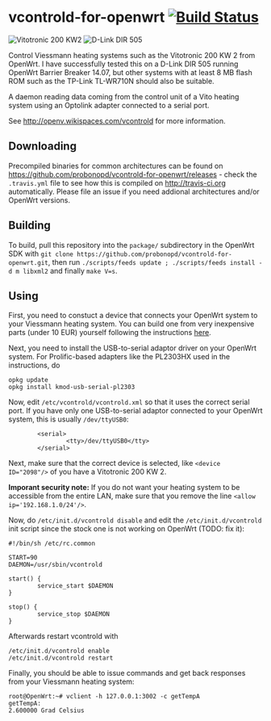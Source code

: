 vcontrold-for-openwrt [![Build Status](https://travis-ci.org/probonopd/vcontrold-for-openwrt.svg)](https://travis-ci.org/probonopd/vcontrold-for-openwrt)
=====================
![Vitotronic 200 KW2](https://cloud.githubusercontent.com/assets/2480569/5601297/4ab09c20-92f7-11e4-9fd3-328e15ff4303.jpg) ![D-Link DIR 505](https://cloud.githubusercontent.com/assets/2480569/5601325/4f1c2a26-92f8-11e4-846a-ef47d5c96ae3.jpeg)

Control Viessmann heating systems such as the Vitotronic 200 KW 2 from OpenWrt. I have successfully tested this on a D-Link DIR 505 running OpenWrt Barrier Breaker 14.07, but other systems with at least 8 MB flash ROM such as the TP-Link TL-WR710N should also be suitable.

A daemon reading data coming from the control unit of a Vito heating system using an Optolink adapter connected to a serial port.

See http://openv.wikispaces.com/vcontrold for more information.

Downloading
--
Precompiled binaries for common architectures can be found on https://github.com/probonopd/vcontrold-for-openwrt/releases - check the ```.travis.yml``` file to see how this is compiled on http://travis-ci.org automatically. Please file an issue if you need addional architectures and/or OpenWrt versions.

Building
--
To build, pull this repository into the ```package/``` subdirectory in the OpenWrt SDK with ```git clone https://github.com/probonopd/vcontrold-for-openwrt.git```, then run ```./scripts/feeds update ; ./scripts/feeds install -d m libxml2``` and finally ```make V=s```. 

Using
--

First, you need to constuct a device that connects your OpenWrt system to your Viessmann heating system. You can build one from very inexpensive parts (under 10 EUR) yourself following the instructions [here](http://openv.wikispaces.com/Bauanleitung+3.3V+TTL).

Next, you need to install the USB-to-serial adaptor driver on your OpenWrt system. For Prolific-based adapters like the PL2303HX used in the instructions, do
```
opkg update
opkg install kmod-usb-serial-pl2303
```

Now, edit ```/etc/vcontrold/vcontrold.xml``` so that it uses the correct serial port. If you have only one USB-to-serial adaptor connected to your OpenWrt system, this is usually ```/dev/ttyUSB0```:
```
        <serial>
                <tty>/dev/ttyUSB0</tty>
        </serial>
```

Next, make sure that the correct device is selected, like ```<device ID="2098"/>``` of you have a Vitotronic 200 KW 2.

__Imporant security note:__ If you do not want your heating system to be accessible from the entire LAN, make sure that you remove the line ```<allow ip='192.168.1.0/24'/>```.

Now, do ```/etc/init.d/vcontrold disable``` and edit the ```/etc/init.d/vcontrold``` init script since the stock one is not working on OpenWrt (TODO: fix it):
```
#!/bin/sh /etc/rc.common

START=90
DAEMON=/usr/sbin/vcontrold

start() {
        service_start $DAEMON
}

stop() {
        service_stop $DAEMON
}
```

Afterwards restart vcontrold with
```
/etc/init.d/vcontrold enable
/etc/init.d/vcontrold restart
```

Finally, you should be able to issue commands and get back responses from your Viessmann heating system:
```
root@OpenWrt:~# vclient -h 127.0.0.1:3002 -c getTempA
getTempA:
2.600000 Grad Celsius
```
